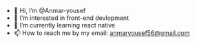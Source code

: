 - 👋 Hi, I’m @Anmar-yousef
- 👀 I’m interested in front-end devlopment
- 🌱 I’m currently learning react native
- 📫 How to reach me by my email: anmaryousef56@gmail.com

